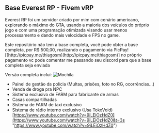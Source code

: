 ## Base Everest RP - Fivem vRP
Everest RP foi um servidor criado por mim com cenário americano, explorando o máximo do GTA, usando a maioria dos veículos do próprio jogo e com uma programação otimizada visando usar menos processamento e dando mais velocidade e FPS no game.

Este repositório não tem a base completa, você pode obter a base completa, por R$ 500,00, realizando o pagamento via PicPay! [[http://picpay.me/thiagosm](http://picpay.me/thiagosm)] no próprio pagamento vc pode comentar me passando seu discord para que a base completa seja enviada

Versão completa incluí:
![Mochila](https://http2.mlstatic.com/base-everest-rp-fivem-vrp-D_NQ_NP_646787-MLB32318897670_092019-F.webp)

- Painel de gestão da polícia (Multas, prisões, foto no RG, ocorrências...)  
- Venda de droga pra NPC  
- Sistema exclusivo de FARM para fabricante de armas  
- Casas compartilhadas  
- Sistema de FARM de taxí exclusivo  
- Sistema de rádio interno exclusivo (Usa TokoVoid)
[https://www.youtube.com/watch?v=9iLEiOzHdZ0](https://www.youtube.com/watch?v=9iLEiOzHdZ0&t=3s "https://www.youtube.com/watch?v=9iLEiOzHdZ0")
